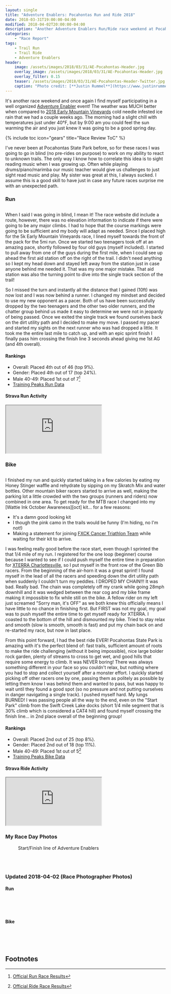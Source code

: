 ```yaml
---
layout: single
title: "Adventure Enablers: Pocahontas Run and Ride 2018"
date: 2018-03-31T19:00:00-04:00
modified: 2018-04-02T20:00:00-04:00
description: "Another Adventure Enablers Run/Ride race weekend at Pocahontas State Park." 	# For Twitter, not the Title
categories:
    - "Race Report"
tags:
    - Trail Run
    - Trail Ride
    - Adventure Enablers
header:
    image: /assets/images/2018/03/31/AE-Pocahontas-Header.jpg            # Twitter (use 'overlay_image')
    overlay_image: /assets/images/2018/03/31/AE-Pocahontas-Header.jpg    # Article header at 2048x768
    overlay_filter: 0.15
    teaser: /assets/images/2018/03/31/AE-Pocahontas-Header-Twitter.jpg   # Shrink image to 575x216
    caption: "Photo credit: [**Justin Rummel**](https://www.justinrummel.com)"
---
```

It's another race weekend and once again I find myself participating in a well organized [Adventure Enabler][AE] event!  The weather was MUCH better when compared to <a href="{{ site.url }}/early-mountain-vineyards-run-and-ride-2018/">2018 Early Mountain Vineyards</a> cold needle infested ice rain that we had a couple weeks ago.  The morning had a slight chill with temperatures just under 40&deg;F, but by 9:00 am you could feel the sun warming the air and you just knew it was going to be a good spring day.

<!-- Table of Contents -->
{% include toc icon="gears" title="Race Review ToC" %}

I've never been at Pocahontas State Park before, so for these races I was going to go in blind (no pre-rides on purpose) to work on my ability to react to unknown trails.  The only way I know how to correlate this idea is to sight reading music when I was growing up.  Often while playing drums/piano/marimba our music teacher would give us challenges to just sight read music and play.  My sister was great at this, I always sucked.  I assume this is a good skill to have just in case any future races surprise me with an unexpected path.

### Run

<figure class="align-left"><a href="{{ site.url }}/assets/images/2018/03/31/AE-Pocahontas-LG-2.jpg"><img src="{{ site.url }}/assets/images/2018/03/31/AE-Pocahontas-SM-2.jpg" alt="" /></a></figure>When I said I was going in blind, I mean it!  The race website did include a route, however, there was no elevation information to indicate if there were going to be any major climbs.  I had to hope that the course markings were going to be sufficient and my body will adapt as needed.  Since I placed high for the 5k Early Mountain Vineyards race, I lined myself towards the front of the pack for the 5mi run.  Once we started two teenagers took off at an amazing pace, shortly followed by four old guys (myself included).  I started to pull away from one of the guys during the first mile, when I could see up ahead the first aid station off on the right of the trail.  I didn't need anything so I kept my head down and stayed left away from the station just in case anyone behind me needed it.  That was my one major mistake.  That aid station was also the turning point to dive into the single track section of the trail!

So I missed the turn and instantly all the distance that I gained (10ft) was now lost and I was now behind a runner.  I changed my mindset and decided to use my new opponent as a pacer.  Both of us have been successfully dropped by the two teenagers and the other two older runners, and the chatter group behind us made it easy to determine we were not in jeopardy of being passed.  Once we exited the single track we found ourselves back on the dirt utility path and I decided to make my move.  I passed my pacer and started my sights on the next runner who was had dropped a little.  It took me the entire last mile to catch up, and with an epic sprint finish I finally pass him crossing the finish line 3 seconds ahead giving me 1st AG (and 4th overall).

#### Rankings

- Overall: Placed 4th out of 46 (top 9%).
- Gender: Placed 4th out of 17 (top 24%).
- Male 40-49: Placed 1st out of 7[^1]
- [Training Peaks Run Data](http://tpks.ws/J7NBXX3YW6HESZFI25RDJCLHTY)

<!-- Strava Frame -->
#### Strava Run Activity
<div class="embed-container embed-container-strava">
    <iframe src='https://www.strava.com/activities/1481638101/embed/1bdc0e342084bc083e7dfd84736dfe4efd45d5c6' scrolling='no' allowtransparency webkitAllowFullScreen mozallowfullscreen allowFullScreen></iframe>
</div>


### Bike

<figure class="align-right"><a href="{{ site.url }}/assets/images/2018/03/31/AE-Pocahontas-LG-5.jpg"><img src="{{ site.url }}/assets/images/2018/03/31/AE-Pocahontas-SM-5.jpg" alt="" /></a></figure>I finished my run and quickly started taking in a few calories by eating my Honey Stinger waffle and rehydrate by sipping on my Skratch Mix and water bottles.  Other mountain biker racers started to arrive as well, making the parking lot a little crowded with the two groups (runners and riders) now combined in one area.  To get ready for the MTB race I changed into my [Wattie Ink October Awareness][oct] kit... for a few reasons:

- It's a damn good looking kit
- I though the pink camo in the trails would be funny (I'm hiding, no I'm not!)
- Making a statement for joining <a href="{{ site.url }}/fxck/">FXCK Cancer Triathlon Team</a> while waiting for their kit to arrive.

I was feeling really good before the race start, even though I sprinted the that 1/4 mile of my run.  I registered for the one loop (beginner) course because I wanted to see if I could push myself the entire time in preparation for [XTERRA Charlottesville][xterra], so I put myself in the front row of the Green Bib racers.  From the beginning of the air-horn it was a great sprint!  I found myself in the lead of all the racers and speeding down the dirt utility path when suddenly I couldn't turn my peddles.  I DROPED MY CHAIN!!!  It was bad.  Really bad.  The chain was completely off my crank while going 28mph downhill and it was wedged between the rear cog and my bike frame making it impossible to fix while still on the bike.  A fellow rider on my left just screamed "Sorry man, it's OFF" as we both knew this officially means I have little to no chance in finishing first.  But FIRST was not my goal, my goal was to push myself the entire time to get myself ready for XTERRA.  I coasted to the bottom of the hill and dismounted my bike.  Tried to stay relax and smooth (slow is smooth, smooth is fast) and put my chain back on and re-started my race, but now in last place.

From this point forward, I had the best ride EVER!  Pocahontas State Park is amazing with it's the perfect blend of: fast trails, sufficient amount of roots to make the ride challenging (without it being impossible), nice large bolder rock garden, plenty of streams to cross to get wet, and good hills that require some energy to climb.  It was NEVER boring!  There was always something different in your face so you couldn't relax, but nothing where you had to stop and collect yourself after a monster effort.  I quickly started picking off other racers one by one, passing them as politely as possible by letting them know I was behind them and wanted to pass, but was happy to wait until they found a good spot (so no pressure and not putting ourselves in danger navigating a single track).  I pushed myself hard.  My lungs BURNED! I was passing people all the way to the end, even on the "Start Park" climb from the Swift Creek Lake docks (short 1/4 mile segment that is 30% climb which is considered a CAT4 hill) and found myself crossing the finish line... in 2nd place overall of the beginning group!

#### Rankings

- Overall: Placed 2nd out of 25 (top 8%).
- Gender: Placed 2nd out of 18 (top 11%).
- Male 40-49: Placed 1st out of 5[^2]
- [Training Peaks Bike Data](http://tpks.ws/6LVAKQXHXETINW4GDXOTCMK2SM)

<!-- Strava Frame -->
#### Strava Ride Activity
<div class="embed-container embed-container-strava">
    <iframe src='https://www.strava.com/activities/1481996259/embed/8c59429f02b13288cb4b2cffd27a392f4d774b80' scrolling='no' allowtransparency webkitAllowFullScreen mozallowfullscreen allowFullScreen></iframe>
</div>


### My Race Day Photos
<!-- big picture in center -->
<figure class="align-center"><a href="{{ site.url }}/assets/images/2018/03/31/AE-Pocahontas-LG-1.jpg"><img src="{{ site.url }}/assets/images/2018/03/31/AE-Pocahontas-SM-1.jpg" alt="" /></a>
<figcaption class="align-text-center">Start/Finish line of Adventure Enablers</figcaption><br />
</figure>

<figure class="fourth">
<a href="{{ site.url }}/assets/images/2018/03/31/AE-Pocahontas-LG-4.jpg"><img src="{{ site.url }}/assets/images/2018/03/31/AE-Pocahontas-SM-4.jpg" alt="" /></a>
<a href="{{ site.url }}/assets/images/2018/03/31/AE-Pocahontas-LG-3.jpg"><img src="{{ site.url }}/assets/images/2018/03/31/AE-Pocahontas-SM-3.jpg" alt="" /></a>
<a href="{{ site.url }}/assets/images/2018/03/31/AE-Pocahontas-LG-6.jpg"><img src="{{ site.url }}/assets/images/2018/03/31/AE-Pocahontas-SM-6.jpg" alt="" /></a>
</figure>

### Updated 2018-04-02 (Race Photographer Photos)

#### Run
<figure class="third">
<a href="{{ site.url }}/assets/images/2018/03/31/AE-PPro-RUN-5194-X3.jpg"><img src="{{ site.url }}/assets/images/2018/03/31/AE-PPro-RUN-5194-S.jpg" alt="" /></a>
<a href="{{ site.url }}/assets/images/2018/03/31/AE-PPro-RUN-5195-X3.jpg"><img src="{{ site.url }}/assets/images/2018/03/31/AE-PPro-RUN-5195-S.jpg" alt="" /></a>
<a href="{{ site.url }}/assets/images/2018/03/31/AE-PPro-RUN-5314-X3.jpg"><img src="{{ site.url }}/assets/images/2018/03/31/AE-PPro-RUN-5314-S.jpg" alt="" /></a>
</figure>
<figure class="third">
<a href="{{ site.url }}/assets/images/2018/03/31/AE-PPro-RUN-5315-X3.jpg"><img src="{{ site.url }}/assets/images/2018/03/31/AE-PPro-RUN-5315-S.jpg" alt="" /></a>
<a href="{{ site.url }}/assets/images/2018/03/31/AE-PPro-RUN-5316-X3.jpg"><img src="{{ site.url }}/assets/images/2018/03/31/AE-PPro-RUN-5316-S.jpg" alt="" /></a>
<a href="{{ site.url }}/assets/images/2018/03/31/AE-PPro-RUN-5318-X3.jpg"><img src="{{ site.url }}/assets/images/2018/03/31/AE-PPro-RUN-5318-S.jpg" alt="" /></a>
</figure>

#### Bike
<figure class="half">
<a href="{{ site.url }}/assets/images/2018/03/31/AE-PPro-BIKE-5536-X3.jpg"><img src="{{ site.url }}/assets/images/2018/03/31/AE-PPro-BIKE-5536-S.jpg" alt="" /></a>
<a href="{{ site.url }}/assets/images/2018/03/31/AE-PPro-BIKE-5550-X3.jpg"><img src="{{ site.url }}/assets/images/2018/03/31/AE-PPro-BIKE-5550-S.jpg" alt="" /></a>
</figure>
<figure class="half">
<a href="{{ site.url }}/assets/images/2018/03/31/AE-PPro-BIKE-5551-X3.jpg"><img src="{{ site.url }}/assets/images/2018/03/31/AE-PPro-BIKE-5551-S.jpg" alt="" /></a>
<a href="{{ site.url }}/assets/images/2018/03/31/AE-PPro-BIKE-5552-X3.jpg"><img src="{{ site.url }}/assets/images/2018/03/31/AE-PPro-BIKE-5552-S.jpg" alt="" /></a>
</figure>


Footnotes
---

[^1]: [Official Run Race Results](https://runsignup.com/Race/Results/54442/IndividualResult/FQpB?#U8364916)
[^2]: [Official Ride Race Results](https://runsignup.com/Race/Results/54442/IndividualResult/FtPF?#U8364916)

[AE]: https://www.adventureenablers.com
[oct]: https://www.wattieink.com/collections/limited-edition-october-awareness-collection
[xterra]: https://app.racereach.com/event/xterra-cville-tri